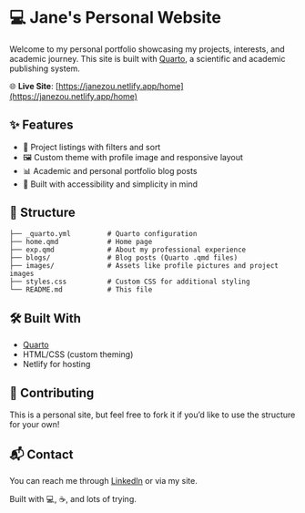 # 💻 Jane's Personal Website

Welcome to my personal portfolio showcasing my projects, interests, and academic journey. This site is built with [Quarto](https://quarto.org), a scientific and academic publishing system.

🌐 **Live Site**: [https://janezou.netlify.app/home](https://janezou.netlify.app/home)

## ✨ Features

- 📂 Project listings with filters and sort
- 🖼️ Custom theme with profile image and responsive layout
- 📊 Academic and personal portfolio blog posts
- 🌱 Built with accessibility and simplicity in mind

## 📁 Structure

```text
├── _quarto.yml         # Quarto configuration
├── home.qmd            # Home page
├── exp.qmd             # About my professional experience
├── blogs/              # Blog posts (Quarto .qmd files)
├── images/             # Assets like profile pictures and project images
├── styles.css          # Custom CSS for additional styling
└── README.md           # This file
```

## 🛠️ Built With

- [Quarto](https://quarto.org)
- HTML/CSS (custom theming)
- Netlify for hosting

## 🤝 Contributing

This is a personal site, but feel free to fork it if you’d like to use the structure for your own!

## 📬 Contact

You can reach me through [LinkedIn](https://www.linkedin.com/in/jane-zou-datascience/) or via my site.

Built with 💻, ☕, and lots of trying.
